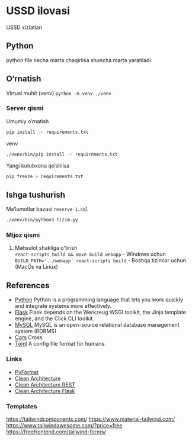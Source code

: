 # USSD ilovasi
USSD xizlatlari

## Python
python file necha marta chaqirilsa shuncha marta yaratiladi

## O&#8216;rnatish
Virtual muhit (venv)
``python -m venv ./venv``

### Server qismi
Umumiy o&#8216;rnatish
```bash
pip install -r requirements.txt
```
venv
```bash
./venv/bin/pip install -r requirements.txt
```

Yangi kutubxona qo&#8216;shilsa
```bash
pip freeze > requirements.txt
```

## Ishga tushurish

Ma&#8217;lumotlar bazasi ``reserve-1.sql``

```bash
./venv/bin/python3 tizim.py
```

### Mijoz qismi
1. Mahsulot shakliga o'tirish  
``react-scripts build && move build webapp`` - Windows uchun  
``BUILD_PATH='../webapp' react-scripts build`` - Boshqa tizimlar uchun (MacOs va Linux)


## References
- [Python](https://docs.python.org/3/) Python is a programming language that lets you work quickly and integrate systems more effectively.
- [Flask](https://flask.palletsprojects.com/en/2.3.x/) Flask depends on the Werkzeug WSGI toolkit, the Jinja template engine, and the Click CLI toolkit.
- [MySQL](https://www.mysql.com/) MySQL is an open-source relational database management system (RDBMS)
- [Cors]() Cross
- [Toml](https://toml.io/en/) A config file format for humans.

### Links
- [PyFormat](https://pyformat.info/)
- [Clean Architecture](https://habr.com/ru/companies/exness/articles/494370/)
- [Clean Architecture REST](https://github.com/chonhan/flask_restapi_clean_architecture)
- [Clean Architecture Flask](https://github.com/microsoft/cookiecutter-python-flask-clean-architecture)

### Templates
https://tailwindcomponents.com/
https://www.material-tailwind.com/
https://www.tailwindawesome.com/?price=free
https://freefrontend.com/tailwind-forms/